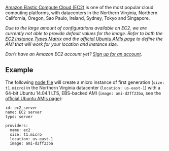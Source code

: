 [Amazon Elastic Compute Cloud (EC2)](https://aws.amazon.com/) is one of the most popular cloud computing platforms, with datacenters in the Northern Virginia, Northern California, Oregon, Sao Paulo, Ireland, Sydney, Tokyo and Singapore.

<em>Due to the large amount of configurations available on EC2, we are currently not able to provide default values for the image. Refer to both the [EC2 Instance Types Matrix](https://aws.amazon.com/ec2/instance-types/) and the [official Ubuntu AMIs page](http://cloud-images.ubuntu.com/releases/14.04.1/release/) to define the AMI that will work for your location and instance size.</em>

<em>Don't have an Amazon EC2 account yet? <a href='https://aws.amazon.com/' target='_blank'>Sign up for an account</a>.</em>

## Example

The following [node file](http://docs.devo.ps/manual/nodes/#node-file) will create a micro instance of first generation (`size: t1.micro`) in the Northern Virginia datacenter (`location: us-east-1`) with a 64-bit Ubuntu 14.04.1 LTS, EBS-backed AMI (`image: ami-d2ff23ba`, see the [official Ubuntu AMIs page](http://cloud-images.ubuntu.com/releases/14.04.1/release/)):


    id: ec2_server
    name: EC2 server
    type: server

    providers:
      name: ec2
      size: t1.micro
      location: us-east-1
      image: ami-d2ff23ba
